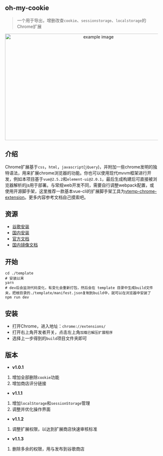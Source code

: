 ## oh-my-cookie
>一个用于导出，增删改查`cookie`、`sessionstorage`、`localstorage`的Chrome扩展
<div style='text-align:center;'><img width='600px' height='350px;' src='https://i.loli.net/2020/05/19/95tvnW1rHmRgNwu.png' alt='example image'/></div>

## 介绍  
Chrome扩展基于`css`，`html`，`javascript`(`jQuery`)，并附加一些chrome发明的独特语法，用来扩展chrome浏览器的功能。你也可以使用现代mvvm框架进行开发，例如本项目基于`vue@2.5.2`和`element-ui@2.0.1`，最后生成构建后可直接被浏览器解析的js用于部署。与常规web开发不同，需要自行调整webpack配置，或使用开源脚手架，这里推荐一款基本vue-cli的扩展脚手架工具为[vtemp-chrome-extension](https://github.com/kinglisky/vtemp-chrome-extension)。更多内容参考文档自己摸索吧。

## 资源

- [谷歌安装](https://chrome.google.com/webstore/detail/ohmycookie/edkfjjgklckogiepbhmmdlaohebiaigm?hl=zh-CN) 
- [国内安装](https://www.chromefor.com/ohmycookie_v1-1-2/)
- [官方文档](https://developer.chrome.com/extensions/overview)
- [国内镜像文档](https://crxdoc-zh.appspot.com/extensions/devguide)


## 开始  

```shell
cd ./template
# 安装以来
yarn
# dev后会监测代码变化，有变化会重新打包，然后会在 template 目录中生成build文件夹，把根目录的./template/manifest.json复制到build中，就可以在浏览器中安装了
npm run dev
```

## 安装
 - 打开Chrome，进入地址：`chrome://extensions/`
 - 打开右上角开发者开关，点击左上角`加载已解压扩展程序`
 - 选择上一步得到的`build`项目文件夹即可

## 版本

- **v1.0.1**
 1. 增加全部删除`cookie`功能 
 2. 增加商店评分链接

- **v1.1.1**
 1. 增加`localStorage`和`sessionStorage`管理
 2. 调整并优化操作界面

- **v1.1.2**
 1. 调整扩展权限，以达到扩展商店快速审核标准

- **v1.1.3**
 1. 删除多余的权限，用与发布到谷歌商店

